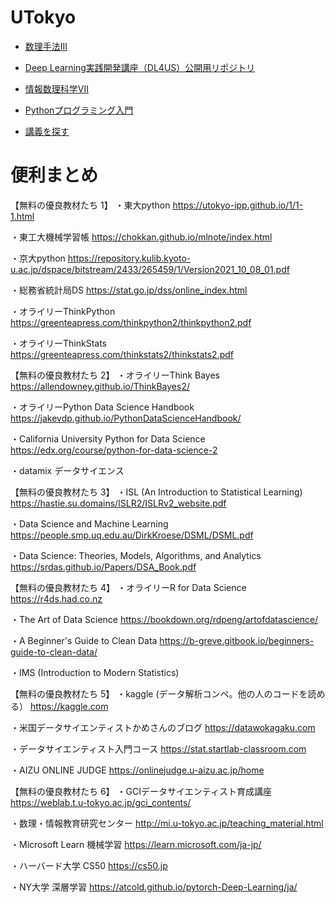 # UTokyo
* [数理手法III](https://ocwx.ocw.u-tokyo.ac.jp/course_11412/)
* [Deep Learning実践開発講座（DL4US）公開用リポジトリ](https://github.com/matsuolab-edu/dl4us)
* [情報数理科学VII](https://ocw.u-tokyo.ac.jp/course_11418/)
* [Pythonプログラミング入門](https://utokyo-ipp.github.io/index.html)

* [講義を探す](https://ocwx.ocw.u-tokyo.ac.jp/lecture-search/)

# 便利まとめ
【無料の優良教材たち 1】
・東大python
https://utokyo-ipp.github.io/1/1-1.html

・東工大機械学習帳
https://chokkan.github.io/mlnote/index.html

・京大python
https://repository.kulib.kyoto-u.ac.jp/dspace/bitstream/2433/265459/1/Version2021_10_08_01.pdf

・総務省統計局DS
https://stat.go.jp/dss/online_index.html

・オライリーThinkPython
https://greenteapress.com/thinkpython2/thinkpython2.pdf

・オライリーThinkStats
https://greenteapress.com/thinkstats2/thinkstats2.pdf

【無料の優良教材たち 2】
・オライリーThink Bayes
https://allendowney.github.io/ThinkBayes2/

・オライリーPython Data Science Handbook
https://jakevdp.github.io/PythonDataScienceHandbook/

・California University Python for Data Science
https://edx.org/course/python-for-data-science-2

・datamix データサイエンス

【無料の優良教材たち 3】
・ISL (An Introduction to Statistical Learning)
https://hastie.su.domains/ISLR2/ISLRv2_website.pdf

・Data Science and Machine Learning
https://people.smp.uq.edu.au/DirkKroese/DSML/DSML.pdf

・Data Science: Theories, Models, Algorithms, and Analytics
https://srdas.github.io/Papers/DSA_Book.pdf

【無料の優良教材たち 4】
・オライリーR for Data Science
https://r4ds.had.co.nz

・The Art of Data Science
https://bookdown.org/rdpeng/artofdatascience/

・A Beginner's Guide to Clean Data
https://b-greve.gitbook.io/beginners-guide-to-clean-data/

・IMS (Introduction to Modern Statistics)

【無料の優良教材たち 5】
・kaggle (データ解析コンペ。他の人のコードを読める）
https://kaggle.com

・米国データサイエンティストかめさんのブログ
https://datawokagaku.com

・データサイエンティスト入門コース
https://stat.startlab-classroom.com

・AIZU ONLINE JUDGE
https://onlinejudge.u-aizu.ac.jp/home

【無料の優良教材たち 6】
・GCIデータサイエンティスト育成講座
https://weblab.t.u-tokyo.ac.jp/gci_contents/

・数理・情報教育研究センター
http://mi.u-tokyo.ac.jp/teaching_material.html

・Microsoft Learn 機械学習 
https://learn.microsoft.com/ja-jp/

・ハーバード大学 CS50
https://cs50.jp

・NY大学 深層学習
https://atcold.github.io/pytorch-Deep-Learning/ja/

